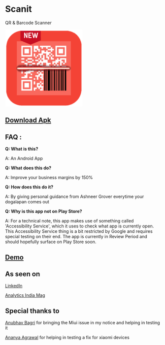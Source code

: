 # Scanit
QR &amp; Barcode Scanner

<img src="https://github.com/mrhenil/Scanit/blob/main/app/src/main/res/mipmap-xxxhdpi/ic_launcher.PNG" width="250" height="250"/>

## [Download Apk](https://github.com/oddlyspaced/bhaikyakarrahahaitu-android/raw/main/bkkrht.apk)

## FAQ :
**Q: What is this?**

A: An Android App

**Q: What does this do?**

A: Improve your business margins by 150%

**Q: How does this do it?**

A: By giving personal guidance from Ashneer Grover everytime your dogalapan comes out

**Q: Why is this app not on Play Store?**

A: For a technical note, this app makes use of something called 'Accessibility Service', which it uses to check what app is currently open. This Accessibility Service thing is a bit restricted by Google and requires special testing on their end. The app is currently in Review Period and should hopefully surface on Play Store soon.

## [Demo](https://drive.google.com/file/d/1FGDq34O93-yVtIRSgnKDKTXngPCvXhg0/view)

## As seen on
[LinkedIn](https://www.linkedin.com/posts/srivastavahardik_meme-android-application-activity-6909785353541279744-W4CX?utm_source=linkedin_share&utm_medium=member_desktop_web)

[Analytics India Mag](https://analyticsindiamag.com/arre-bhai-now-an-ashneer-grover-meme-app-to-reduce-your-screen-time/)

## Special thanks to
[Anubhav Bagri](https://github.com/anubhavbagri) for bringing the Miui issue in my notice and helping in testing it

[Ananya Agrawal](https://github.com/ananya0809) for helping in testing a fix for xiaomi devices
